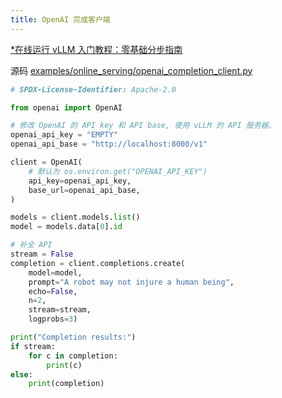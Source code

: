 ```yaml
---
title: OpenAI 完成客户端
---
```


[*在线运行 vLLM 入门教程：零基础分步指南](https://openbayes.com/console/public/tutorials/rXxb5fZFr29?utm_source=vLLM-CNdoc&utm_medium=vLLM-CNdoc-V1&utm_campaign=vLLM-CNdoc-V1-25ap)

源码 [examples/online_serving/openai_completion_client.py](https://github.com/vllm-project/vllm/blob/main/examples/online_serving/openai_completion_client.py)

```python
# SPDX-License-Identifier: Apache-2.0

from openai import OpenAI

# 修改 OpenAI 的 API key 和 API base, 使用 vLLM 的 API 服务器。
openai_api_key = "EMPTY"
openai_api_base = "http://localhost:8000/v1"

client = OpenAI(
    # 默认为 os.environ.get("OPENAI_API_KEY")
    api_key=openai_api_key,
    base_url=openai_api_base,
)

models = client.models.list()
model = models.data[0].id

# 补全 API
stream = False
completion = client.completions.create(
    model=model,
    prompt="A robot may not injure a human being",
    echo=False,
    n=2,
    stream=stream,
    logprobs=3)

print("Completion results:")
if stream:
    for c in completion:
        print(c)
else:
    print(completion)

```
